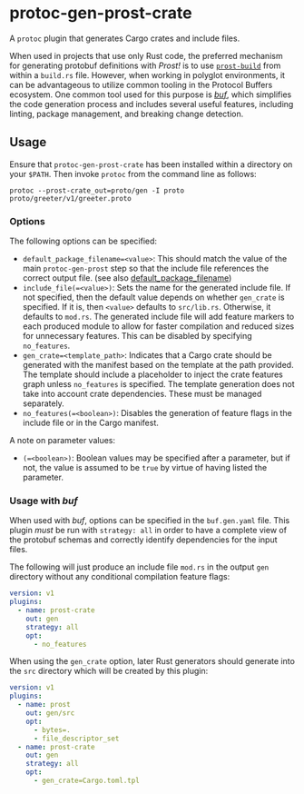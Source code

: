 # protoc-gen-prost-crate

A `protoc` plugin that generates Cargo crates and include files.

When used in projects that use only Rust code, the preferred mechanism for
generating protobuf definitions with _Prost!_ is to use [`prost-build`] from
within a `build.rs` file. However, when working in polyglot environments,
it can be advantageous to utilize common tooling in the Protocol Buffers
ecosystem. One common tool used for this purpose is _[buf]_, which simplifies
the code generation process and includes several useful features, including
linting, package management, and breaking change detection.

[`prost-build`]: https://docs.rs/prost-build
[buf]: https://buf.build

## Usage

Ensure that `protoc-gen-prost-crate` has been installed within a directory on your
`$PATH`. Then invoke `protoc` from the command line as follows:

```shell
protoc --prost-crate_out=proto/gen -I proto proto/greeter/v1/greeter.proto
```

### Options

The following options can be specified:

* `default_package_filename=<value>`: This should match the value of the
  main `protoc-gen-prost` step so that the include file references the correct
  output file. (see also [default_package_filename](https://docs.rs/prost-build/latest/prost_build/struct.Config.html#method.default_package_filename))
* `include_file(=<value>)`: Sets the name for the generated include file. If
  not specified, then the default value depends on whether `gen_crate` is
  specified. If it is, then `<value>` defaults to `src/lib.rs`. Otherwise, it
  defaults to `mod.rs`. The generated include file will add feature markers
   to each produced module to allow for faster compilation and reduced sizes
  for unnecessary features. This can be disabled by specifying `no_features`.
* `gen_crate=<template_path>`: Indicates that a Cargo crate should be generated
  with the manifest based on the template at the path provided. The template
  should include a placeholder to inject the crate features graph unless
  `no_features` is specified. The template generation does not take into
  account crate dependencies. These must be managed separately.
* `no_features(=<boolean>)`: Disables the generation of feature flags in the
  include file or in the Cargo manifest.

A note on parameter values:

* `(=<boolean>)`: Boolean values may be specified after a parameter, but if
  not, the value is assumed to be `true` by virtue of having listed the
  parameter.

### Usage with _buf_

When used with _buf_, options can be specified in the `buf.gen.yaml` file.
This plugin _must_ be run with `strategy: all` in order to have a complete
view of the protobuf schemas and correctly identify dependencies for the
input files.

The following will just produce an include file `mod.rs` in the output `gen`
directory without any conditional compilation feature flags:

```yaml
version: v1
plugins:
  - name: prost-crate
    out: gen
    strategy: all
    opt:
      - no_features
```

When using the `gen_crate` option, later Rust generators should generate
into the `src` directory which will be created by this plugin:

```yaml
version: v1
plugins:
  - name: prost
    out: gen/src
    opt:
      - bytes=.
      - file_descriptor_set
  - name: prost-crate
    out: gen
    strategy: all
    opt:
      - gen_crate=Cargo.toml.tpl
```
